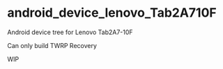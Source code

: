 # android_device_lenovo_Tab2A710F
Android device tree for Lenovo Tab2A7-10F

Can only build TWRP Recovery

WIP
